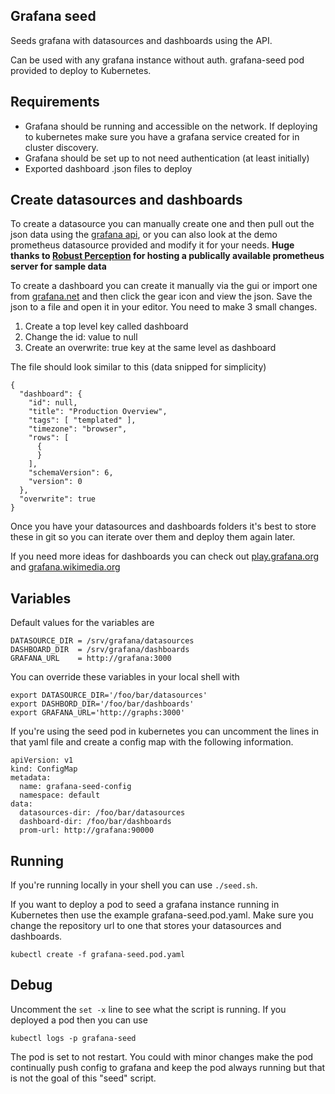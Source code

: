 Grafana seed
-----------

Seeds grafana with datasources and dashboards using the API.

Can be used with any grafana instance without auth. grafana-seed pod provided to deploy to Kubernetes.

## Requirements

- Grafana should be running and accessible on the network. If deploying to kubernetes make sure you have a grafana service created for in cluster discovery.
- Grafana should be set up to not need authentication (at least initially)
- Exported dashboard .json files to deploy

## Create datasources and dashboards

To create a datasource you can manually create one and then pull out the json data using the [grafana api](http://docs.grafana.org/reference/http_api/), or you can also look at the demo prometheus datasource provided and modify it for your needs. **Huge thanks to [Robust Perception](http://www.robustperception.io/) for hosting a publically available prometheus server for sample data**

To create a dashboard you can create it manually via the gui or import one from [grafana.net](http://grafana.net) and then click the gear icon and view the json. Save the json to a file and open it in your editor. You need to make 3 small changes.

1. Create a top level key called dashboard
2. Change the id: value to null
3. Create an overwrite: true key at the same level as dashboard

The file should look similar to this (data snipped for simplicity)

```
{
  "dashboard": {
    "id": null,
    "title": "Production Overview",
    "tags": [ "templated" ],
    "timezone": "browser",
    "rows": [
      {
      }
    ],
    "schemaVersion": 6,
    "version": 0
  },
  "overwrite": true
}
```

Once you have your datasources and dashboards folders it's best to store these in git so you can iterate over them and deploy them again later.

If you need more ideas for dashboards you can check out [play.grafana.org](http://play.grafana.org/) and [grafana.wikimedia.org](https://grafana.wikimedia.org/)

## Variables

Default values for the variables are

```
DATASOURCE_DIR = /srv/grafana/datasources
DASHBOARD_DIR  = /srv/grafana/dashboards
GRAFANA_URL    = http://grafana:3000
```

You can override these variables in your local shell with

```
export DATASOURCE_DIR='/foo/bar/datasources'
export DASHBORD_DIR='/foo/bar/dashboards'
export GRAFANA_URL='http://graphs:3000'
```

If you're using the seed pod in kubernetes you can uncomment the lines in that yaml file and create a config map with the following information.

```
apiVersion: v1
kind: ConfigMap
metadata:
  name: grafana-seed-config
  namespace: default
data:
  datasources-dir: /foo/bar/datasources
  dashboard-dir: /foo/bar/dashboards
  prom-url: http://grafana:90000
```

## Running

If you're running locally in your shell you can use `./seed.sh`.

If you want to deploy a pod to seed a grafana instance running in Kubernetes then use the example grafana-seed.pod.yaml. Make sure you change the repository url to one that stores your datasources and dashboards.

```
kubectl create -f grafana-seed.pod.yaml
```

## Debug

Uncomment the `set -x` line to see what the script is running. If you deployed a pod then you can use

```
kubectl logs -p grafana-seed
```

The pod is set to not restart. You could with minor changes make the pod continually push config to grafana and keep the pod always running but that is not the goal of this "seed" script.
